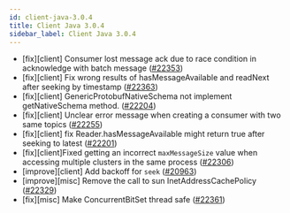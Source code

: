 ```yaml
---
id: client-java-3.0.4
title: Client Java 3.0.4
sidebar_label: Client Java 3.0.4
---
```


- [fix][client] Consumer lost message ack due to race condition in acknowledge with batch message ([#22353](https://github.com/apache/pulsar/pull/22353))
- [fix][client] Fix wrong results of hasMessageAvailable and readNext after seeking by timestamp ([#22363](https://github.com/apache/pulsar/pull/22363))
- [fix][client] GenericProtobufNativeSchema not implement getNativeSchema method. ([#22204](https://github.com/apache/pulsar/pull/22204))
- [fix][client] Unclear error message when creating a consumer with two same topics ([#22255](https://github.com/apache/pulsar/pull/22255))
- [fix][client] fix Reader.hasMessageAvailable might return true after seeking to latest ([#22201](https://github.com/apache/pulsar/pull/22201))
- [fix][client]Fixed getting an incorrect `maxMessageSize` value when accessing multiple clusters in the same process ([#22306](https://github.com/apache/pulsar/pull/22306))
- [improve][client] Add backoff for `seek` ([#20963](https://github.com/apache/pulsar/pull/20963))
- [improve][misc] Remove the call to sun InetAddressCachePolicy ([#22329](https://github.com/apache/pulsar/pull/22329))
- [fix][misc] Make ConcurrentBitSet thread safe ([#22361](https://github.com/apache/pulsar/pull/22361))